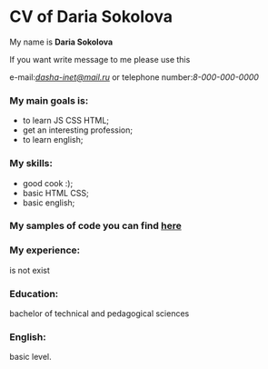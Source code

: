 # CV of Daria Sokolova

My name is **Daria Sokolova**

If you want write message to me please use this 

e-mail:*dasha-inet@mail.ru* or telephone number:*8-000-000-0000*

### My main goals is:
* to learn JS CSS HTML;
* get an interesting profession;
* to learn english;

### My skills:
* good cook :);
* basic HTML CSS;
* basic english;

### My samples of code you can find [here](https://github.com/DariaSokolova23/rsschool-2019Q1-cv)

### My experience: 
is not exist

### Education:
bachelor of technical and pedagogical sciences

### English: 
basic level.
